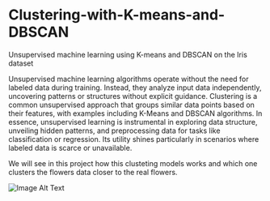 # Clustering-with-K-means-and-DBSCAN
Unsupervised machine learning using K-means and DBSCAN on the Iris dataset

Unsupervised machine learning algorithms operate without the need for labeled data during training. Instead, they analyze input data independently, uncovering patterns or structures without explicit guidance. Clustering is a common unsupervised approach that groups similar data points based on their features, with examples including K-Means and DBSCAN algorithms. In essence, unsupervised learning is instrumental in exploring data structure, unveiling hidden patterns, and preprocessing data for tasks like classification or regression. Its utility shines particularly in scenarios where labeled data is scarce or unavailable.

We will see in this project how this clusteting models works and which one clusters the flowers data closer to the real flowers.

![Image Alt Text](https://miro.medium.com/v2/resize:fit:1200/1*KqWII7sFp1JL0EXwJGpqFw.png)
